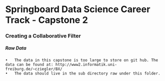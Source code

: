 # Springboard Data Science Career Track - Capstone 2
### Creating a Collaborative Filter

##### Raw Data
	•	The data in this capstone is too large to store on git hub. The data can be found at: http://www2.informatik.uni-freiburg.de/~cziegler/BX/
	•	The data should live in the sub directory raw under this folder.
